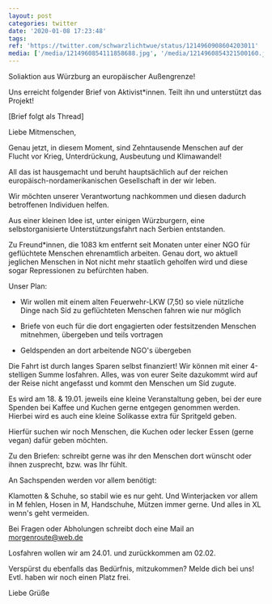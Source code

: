 ```yaml
---
layout: post
categories: twitter
date: '2020-01-08 17:23:48'
tags: 
ref: 'https://twitter.com/schwarzlichtwue/status/1214960908604203011'
media: ['/media/1214960854111858688.jpg', '/media/1214960854321500160.jpg']
---
```

Soliaktion aus Würzburg an europäischer Außengrenze!



Uns erreicht folgender Brief von Aktivist\*innen. Teilt ihn und unterstützt das Projekt!



[Brief folgt als Thread] 

Liebe Mitmenschen,

Genau jetzt, in diesem Moment, sind Zehntausende Menschen auf der Flucht vor Krieg, Unterdrückung, Ausbeutung und Klimawandel!

All das ist hausgemacht und beruht hauptsächlich auf der reichen europäisch-nordamerikanischen Gesellschaft in der wir leben.

Wir möchten unserer Verantwortung nachkommen und diesen dadurch betroffenen Individuen helfen.

Aus einer kleinen Idee ist, unter einigen Würzburgern, eine selbstorganisierte Unterstützungsfahrt nach Serbien entstanden.

Zu Freund\*innen, die 1083 km entfernt seit Monaten unter einer NGO für geflüchtete Menschen ehrenamtlich arbeiten. Genau dort, wo aktuell jeglichen Menschen in Not nicht mehr staatlich geholfen wird und diese sogar Repressionen zu befürchten haben.

Unser Plan:

- Wir wollen mit einem alten Feuerwehr-LKW (7,5t) so viele nützliche Dinge nach Síd zu geflüchteten Menschen fahren wie nur möglich

- Briefe von euch für die dort engagierten oder festsitzenden Menschen mitnehmen, übergeben und teils vortragen

- Geldspenden an dort arbeitende NGO's übergeben

Die Fahrt ist durch langes Sparen selbst finanziert! Wir können mit einer 4-stelligen Summe losfahren. Alles, was von eurer Seite dazukommt wird auf der Reise nicht angefasst und kommt den Menschen um Síd zugute.

Es wird am 18. &amp; 19.01. jeweils eine kleine Veranstaltung geben, bei der eure Spenden bei Kaffee und Kuchen gerne entgegen genommen werden. Hierbei wird es auch eine kleine Solikasse extra für Spritgeld geben.

Hierfür suchen wir noch Menschen, die Kuchen oder lecker Essen (gerne vegan) dafür geben möchten.

Zu den Briefen: schreibt gerne was ihr den Menschen dort wünscht oder ihnen zusprecht, bzw. was Ihr fühlt.

An Sachspenden werden vor allem benötigt:

Klamotten &amp; Schuhe, so stabil wie es nur geht. Und Winterjacken vor allem in M fehlen, Hosen in M, Handschuhe, Mützen immer gerne. Und alles in XL wenn's geht vermeiden.

Bei Fragen oder Abholungen schreibt doch eine Mail an morgenroute@web.de

Losfahren wollen wir am 24.01. und zurückkommen am 02.02.

Verspürst du ebenfalls das Bedürfnis, mitzukommen? Melde dich bei uns! Evtl. haben wir noch einen Platz frei.



Liebe Grüße